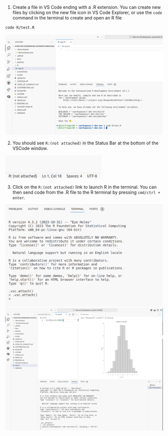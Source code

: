
1) Create a file in VS Code ending with a .R extension. You can create new files by clicking on the new file icon in VS Code Explorer, or use the `code` command in the terminal to create and open an R file
```bash
code R/test.R
```

![alt text](../assets/rdev4.png)

2) You should see `R:(not attached)` in the Status Bar at the bottom of the VSCode window.

![alt text](../assets/rdev11.png)

3) Click on the `R:(not attached)` link to launch R in the terminal. You can then send code from the .R file to the R terminal by pressing `cmd/ctrl + enter`.

![alt text](../assets/rdev12.png)
![alt text](../assets/rdev5.png)
